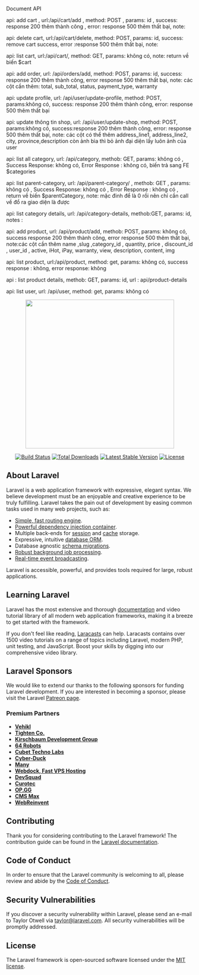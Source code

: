 Document API

api: add cart , url:/api/cart/add , method: POST , params: id , success: response 200 thêm thành công , error:  response 500 thêm thất bại, note:

api: delete cart, url:/api/cart/delete, method: POST, params: id, success: remove cart success, error :response 500 thêm thất bại, note: 

api: list cart, url:/api/cart/, method: GET, params: không có, note: return về biến $cart

api: add order, url: /api/orders/add, method: POST, params: id, success: response 200 thêm thành công, error response 500 thêm thất bại, 
note: các cột cần thêm: total, sub_total, status, payment_type, warranty

api: update profile, url: /api/user/update-profile, method: POST, params:không có, success: response 200 thêm thành công, error: response 500 thêm thất bại

api: update thông tin shop, url: /api/user/update-shop, method: POST, params:không có, success:response 200 thêm thành công, error: response 500 thêm thất bại,
note: các cột có thể thêm address_line1, address_line2, city, province,description 
còn ảnh bìa thì bỏ ảnh đại diện lấy luôn ảnh của user

api: list all category, url: /api/category, methob: GET, params: không có , Success Response: không có, Error Response : không có, biến trả sang FE $categories

api: list parent-category, url: /api/parent-category/ , methob: GET , params: không có , Success Response: không có , Error Response : không có ,
return về biến $parentCategory, note: mặc đinh để là 0 rồi nên chỉ cần call về đổ ra giao diện là được

api: list category details, url: /api/category-details, methob:GET, params: id, notes :

api: add product, url: /api/product/add, methob: POST, params: không có, success response 200 thêm thành công, error response 500 thêm thất bại, note:các cột cần thêm
name ,slug ,category_id , quantity, price , discount_id , user_id , active, iHot, iPay, warranty, view, description, content, img

api: list product, url:/api/product, method: get, params: không có, success response : không, error response: không

api : list product details, methob: GET, params: id, url : api/product-details

api: list user, url: /api/user, method: get, params: không có

<p align="center"><a href="https://laravel.com" target="_blank"><img src="https://raw.githubusercontent.com/laravel/art/master/logo-lockup/5%20SVG/2%20CMYK/1%20Full%20Color/laravel-logolockup-cmyk-red.svg" width="400"></a></p>

<p align="center">
<a href="https://travis-ci.org/laravel/framework"><img src="https://travis-ci.org/laravel/framework.svg" alt="Build Status"></a>
<a href="https://packagist.org/packages/laravel/framework"><img src="https://img.shields.io/packagist/dt/laravel/framework" alt="Total Downloads"></a>
<a href="https://packagist.org/packages/laravel/framework"><img src="https://img.shields.io/packagist/v/laravel/framework" alt="Latest Stable Version"></a>
<a href="https://packagist.org/packages/laravel/framework"><img src="https://img.shields.io/packagist/l/laravel/framework" alt="License"></a>
</p>

## About Laravel

Laravel is a web application framework with expressive, elegant syntax. We believe development must be an enjoyable and creative experience to be truly fulfilling. Laravel takes the pain out of development by easing common tasks used in many web projects, such as:

- [Simple, fast routing engine](https://laravel.com/docs/routing).
- [Powerful dependency injection container](https://laravel.com/docs/container).
- Multiple back-ends for [session](https://laravel.com/docs/session) and [cache](https://laravel.com/docs/cache) storage.
- Expressive, intuitive [database ORM](https://laravel.com/docs/eloquent).
- Database agnostic [schema migrations](https://laravel.com/docs/migrations).
- [Robust background job processing](https://laravel.com/docs/queues).
- [Real-time event broadcasting](https://laravel.com/docs/broadcasting).

Laravel is accessible, powerful, and provides tools required for large, robust applications.

## Learning Laravel

Laravel has the most extensive and thorough [documentation](https://laravel.com/docs) and video tutorial library of all modern web application frameworks, making it a breeze to get started with the framework.

If you don't feel like reading, [Laracasts](https://laracasts.com) can help. Laracasts contains over 1500 video tutorials on a range of topics including Laravel, modern PHP, unit testing, and JavaScript. Boost your skills by digging into our comprehensive video library.

## Laravel Sponsors

We would like to extend our thanks to the following sponsors for funding Laravel development. If you are interested in becoming a sponsor, please visit the Laravel [Patreon page](https://patreon.com/taylorotwell).

### Premium Partners

- **[Vehikl](https://vehikl.com/)**
- **[Tighten Co.](https://tighten.co)**
- **[Kirschbaum Development Group](https://kirschbaumdevelopment.com)**
- **[64 Robots](https://64robots.com)**
- **[Cubet Techno Labs](https://cubettech.com)**
- **[Cyber-Duck](https://cyber-duck.co.uk)**
- **[Many](https://www.many.co.uk)**
- **[Webdock, Fast VPS Hosting](https://www.webdock.io/en)**
- **[DevSquad](https://devsquad.com)**
- **[Curotec](https://www.curotec.com/services/technologies/laravel/)**
- **[OP.GG](https://op.gg)**
- **[CMS Max](https://www.cmsmax.com/)**
- **[WebReinvent](https://webreinvent.com/?utm_source=laravel&utm_medium=github&utm_campaign=patreon-sponsors)**

## Contributing

Thank you for considering contributing to the Laravel framework! The contribution guide can be found in the [Laravel documentation](https://laravel.com/docs/contributions).

## Code of Conduct

In order to ensure that the Laravel community is welcoming to all, please review and abide by the [Code of Conduct](https://laravel.com/docs/contributions#code-of-conduct).

## Security Vulnerabilities

If you discover a security vulnerability within Laravel, please send an e-mail to Taylor Otwell via [taylor@laravel.com](mailto:taylor@laravel.com). All security vulnerabilities will be promptly addressed.

## License

The Laravel framework is open-sourced software licensed under the [MIT license](https://opensource.org/licenses/MIT).
